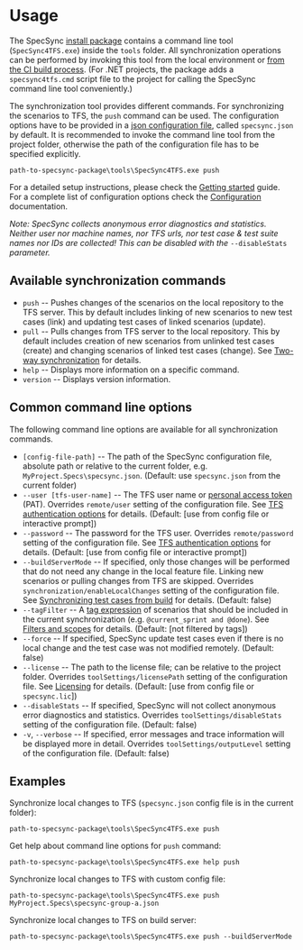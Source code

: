 # Usage

The SpecSync [install package](installation.md) contains a command line tool \(`SpecSync4TFS.exe`\) inside the `tools` folder. All synchronization operations can be performed by invoking this tool from the local environment or [from the CI build process](important-concepts/synchronizing-test-cases-from-build.md). \(For .NET projects, the package adds a `specsync4tfs.cmd` script file to the project for calling the SpecSync command line tool conveniently.\)

The synchronization tool provides different commands. For synchronizing the scenarios to TFS, the `push` command can be used. The configuration options have to be provided in a [json configuration file](configuration/), called `specsync.json` by default. It is recommended to invoke the command line tool from the project folder, otherwise the path of the configuration file has to be specified explicitly.

```text
path-to-specsync-package\tools\SpecSync4TFS.exe push
```

For a detailed setup instructions, please check the [Getting started](getting-started/) guide. For a complete list of configuration options check the [Configuration](configuration/) documentation.

_Note: SpecSync collects anonymous error diagnostics and statistics. Neither user nor machine names, nor TFS urls, nor test case & test suite names nor IDs are collected! This can be disabled with the_ `--disableStats` _parameter._

## Available synchronization commands

* `push` -- Pushes changes of the scenarios on the local repository to the TFS server. This by default includes linking of new scenarios to new test cases \(link\) and updating test cases of linked scenarios \(update\).
* `pull` -- Pulls changes from TFS server to the local repository. This by default includes creation of new scenarios from unlinked test cases \(create\) and changing scenarios of linked test cases \(change\). See [Two-way synchronization](important-concepts/two-way-synchronization.md) for details.
* `help` -- Displays more information on a specific command.
* `version` -- Displays version information.

## Common command line options

The following command line options are available for all synchronization commands.

* `[config-file-path]` -- The path of the SpecSync configuration file, absolute path or relative to the current folder, e.g. `MyProject.Specs\specsync.json`. \(Default: use `specsync.json` from the current folder\) 
* `--user [tfs-user-name]` -- The TFS user name or [personal access token](https://docs.microsoft.com/en-us/azure/devops/organizations/accounts/use-personal-access-tokens-to-authenticate?view=vsts) \(PAT\). Overrides `remote/user` setting of the configuration file. See [TFS authentication options](important-concepts/tfs-authentication-options.md) for details. \(Default: \[use from config file or interactive prompt\]\)
* `--password` -- The password for the TFS user. Overrides `remote/password` setting of the configuration file. See [TFS authentication options](important-concepts/tfs-authentication-options.md) for details. \(Default: \[use from config file or interactive prompt\]\)
* `--buildServerMode` -- If specified, only those changes will be performed that do not need any change in the local feature file. Linking new scenarios or pulling changes from TFS are skipped. Overrides `synchronization/enableLocalChanges` setting of the configuration file. See [Synchronizing test cases from build](important-concepts/synchronizing-test-cases-from-build.md) for details. \(Default: false\) 
* `--tagFilter` -- A [tag expression](http://speclink.me/tagexpressions) of scenarios that should be included in the current synchronization \(e.g. `@current_sprint and @done`\). See [Filters and scopes](important-concepts/filters-and-scopes.md) for details. \(Default: \[not filtered by tags\]\) 
* `--force` -- If specified, SpecSync update test cases even if there is no local change and the test case was not modified remotely. \(Default: false\)
* `--license` -- The path to the license file; can be relative to the project folder. Overrides `toolSettings/licensePath` setting of the configuration file. See [Licensing](licensing.md) for details. \(Default: \[use from config file or `specsync.lic`\]\)
* `--disableStats` -- If specified, SpecSync will not collect anonymous error diagnostics and statistics. Overrides `toolSettings/disableStats` setting of the configuration file. \(Default: false\)
* `-v`, `--verbose` -- If specified, error messages and trace information will be displayed more in detail. Overrides `toolSettings/outputLevel` setting of the configuration file. \(Default: false\)

## Examples

Synchronize local changes to TFS \(`specsync.json` config file is in the current folder\):

```text
path-to-specsync-package\tools\SpecSync4TFS.exe push
```

Get help about command line options for `push` command:

```text
path-to-specsync-package\tools\SpecSync4TFS.exe help push
```

Synchronize local changes to TFS with custom config file:

```text
path-to-specsync-package\tools\SpecSync4TFS.exe push MyProject.Specs\specsync-group-a.json
```

Synchronize local changes to TFS on build server:

```text
path-to-specsync-package\tools\SpecSync4TFS.exe push --buildServerMode
```

